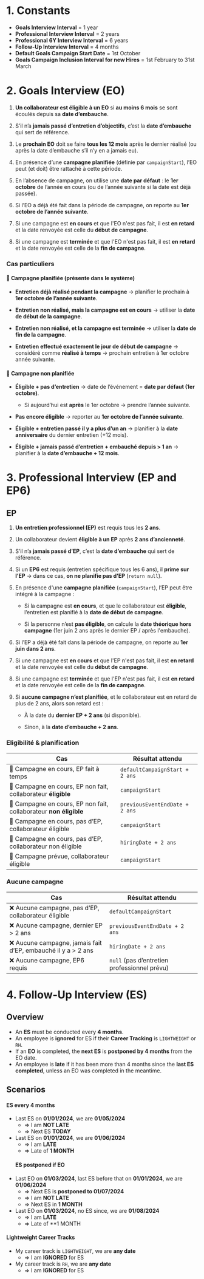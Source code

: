 # 1. Constants
- **Goals Interview Interval** = 1 year
- **Professional Interview Interval** = 2 years
- **Professional 6Y Interview Interval** = 6 years
- **Follow-Up Interview Interval** = 4 months
- **Default Goals Campaign Start Date** = 1st October
- **Goals Campaign Inclusion Interval for new Hires** = 1st February to 31st March

# 2. Goals Interview (EO)

1. **Un collaborateur est éligible à un EO** si **au moins 6 mois** se sont écoulés depuis sa **date d’embauche**.
    
2. S’il n’a **jamais passé d’entretien d’objectifs**, c’est la **date d’embauche** qui sert de référence.
    
3. Le **prochain EO** doit se faire **tous les 12 mois** après le dernier réalisé (ou après la date d’embauche s’il n’y en a jamais eu).
    
4. En présence d’une **campagne planifiée** (définie par `campaignStart`), l’EO peut (et doit) être rattaché à cette période.
    
5. En l’absence de campagne, on utilise une **date par défaut** : le **1er octobre** de l’année en cours (ou de l’année suivante si la date est déjà passée).
    
6. Si l’EO a déjà été fait dans la période de campagne, on reporte au **1er octobre de l’année suivante**.
    
7. Si une campagne est **en cours** et que l'EO n'est pas fait, il est **en retard** et la date renvoyée est celle du **début de campagne**.
    
8. Si une campagne est **terminée** et que l'EO n'est pas fait, il est **en retard** et la date renvoyée est celle de la **fin de campagne**.

### Cas particuliers

#### 📅 Campagne planifiée (présente dans le système)

- **Entretien déjà réalisé pendant la campagne** → planifier le prochain à **1er octobre de l’année suivante**.
    
- **Entretien non réalisé, mais la campagne est en cours** → utiliser la **date de début de la campagne**.
    
- **Entretien non réalisé, et la campagne est terminée** → utiliser la **date de fin de la campagne**.
    
- **Entretien effectué exactement le jour de début de campagne** → considéré comme **réalisé à temps** → prochain entretien à 1er octobre année suivante.

#### 📅 Campagne non planifiée

- **Éligible + pas d’entretien** → date de l’événement = **date par défaut (1er octobre)**.
    - Si aujourd’hui est **après** le 1er octobre → prendre l’année suivante.
        
- **Pas encore éligible** → reporter au **1er octobre de l’année suivante**.
    
-  **Éligible + entretien passé il y a plus d’un an** → planifier à la **date anniversaire** du dernier entretien (+12 mois).
    
- **Éligible + jamais passé d’entretien + embauché depuis > 1 an** → planifier à la **date d’embauche + 12 mois**.


# 3. Professional Interview (EP and EP6)

## EP
1. **Un entretien professionnel (EP)** est requis tous les **2 ans**.
    
2. Un collaborateur devient **éligible à un EP** après **2 ans d’ancienneté**.
    
3. S’il n’a **jamais passé d’EP**, c’est la **date d’embauche** qui sert de référence.
    
4. Si un **EP6** est requis (entretien spécifique tous les 6 ans), il **prime sur l’EP** → dans ce cas, **on ne planifie pas d’EP** (`return null`).
    
5. En présence d'une **campagne planifiée** (`campaignStart`), l’EP peut être intégré à la campagne :
    
    - Si la campagne est **en cours**, et que le collaborateur est **éligible**, l’entretien est planifié à la **date de début de campagne**.
        
    - Si la personne n’est **pas éligible**, on calcule la **date théorique hors campagne** (1er juin 2 ans après le dernier EP / après l'embauche).
    
7. Si l’EP a déjà été fait dans la période de campagne, on reporte au **1er juin dans 2 ans**.
    
8. Si une campagne est **en cours** et que l'EP n'est pas fait, il est **en retard** et la date renvoyée est celle du **début de campagne**.
    
9. Si une campagne est **terminée** et que l'EP n'est pas fait, il est **en retard** et la date renvoyée est celle de la **fin de campagne**.
    
10. Si **aucune campagne n’est planifiée**, et le collaborateur est en retard de plus de 2 ans, alors son retard est :
    
    - À la date du **dernier EP + 2 ans** (si disponible).
        
    - Sinon, à la **date d’embauche + 2 ans**.

### Eligibilité & planification

| Cas                                                               | Résultat attendu               |
| ----------------------------------------------------------------- | ------------------------------ |
| 📅 Campagne en cours, EP fait à temps                             | `defaultCampaignStart + 2 ans` |
| 📅 Campagne en cours, EP non fait, collaborateur **éligible**     | `campaignStart`                |
| 📅 Campagne en cours, EP non fait, collaborateur **non éligible** | `previousEventEndDate + 2 ans` |
| 📅 Campagne en cours, pas d’EP, collaborateur éligible            | `campaignStart`                |
| 📅 Campagne en cours, pas d’EP, collaborateur non éligible        | `hiringDate + 2 ans`           |
| 📅 Campagne prévue, collaborateur éligible                        | `campaignStart`                |
### Aucune campagne

| Cas                                                          | Résultat attendu                             |
| ------------------------------------------------------------ | -------------------------------------------- |
| ❌ Aucune campagne, pas d’EP, collaborateur éligible          | `defaultCampaignStart`                       |
| ❌ Aucune campagne, dernier EP > 2 ans                        | `previousEventEndDate + 2 ans`               |
| ❌ Aucune campagne, jamais fait d’EP, embauché il y a > 2 ans | `hiringDate + 2 ans`                         |
| ❌ Aucune campagne, EP6 requis                                | `null` (pas d’entretien professionnel prévu) |

# 4. Follow-Up Interview (ES)

## Overview
- An **ES** must be conducted every **4 months**.
- An employee is **ignored** for ES if their **Career Tracking** is `LIGHTWEIGHT` or `RH`.
- If an **EO** is completed, the **next ES** is **postponed by 4 months** from the EO date.
- An employee is **late** if it has been more than 4 months since the **last ES completed**, unless an EO was completed in the meantime.

## Scenarios
#### ES every 4 months
- Last ES on **01/01/2024**, we are **01/05/2024**
    - => I am **NOT LATE**
    - => Next ES **TODAY**
- Last ES on **01/01/2024**, we are **01/06/2024**
    - => I am **LATE**
    - => Late of **1 MONTH**
  #### ES postponed if EO
- Last EO on **01/03/2024**, last ES before that on **01/01/2024**, we are **01/06/2024**
    - => Next ES is **postponed to 01/07/2024**
    - => I am **NOT LATE**
    - => Next ES in **1 MONTH**
- Last EO on **01/03/2024**, no ES since, we are **01/08/2024**
    - => I am **LATE**
    - => Late of **1 MONTH
#### Lightweight Career Tracks
- My career track is `LIGHTWEIGHT`, we are **any date**
    - => I am **IGNORED** for ES
- My career track is `RH`, we are **any date**
    - => I am **IGNORED** for ES